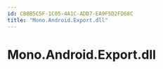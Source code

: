 ```yaml
---
id: CB0B5C5F-1C05-4A1C-ADD7-EA9F5D2FD68C
title: "Mono.Android.Export.dll"
---
```


<a name="Mono.Android.Export.dll" class="injected"></a>


# Mono.Android.Export.dll
